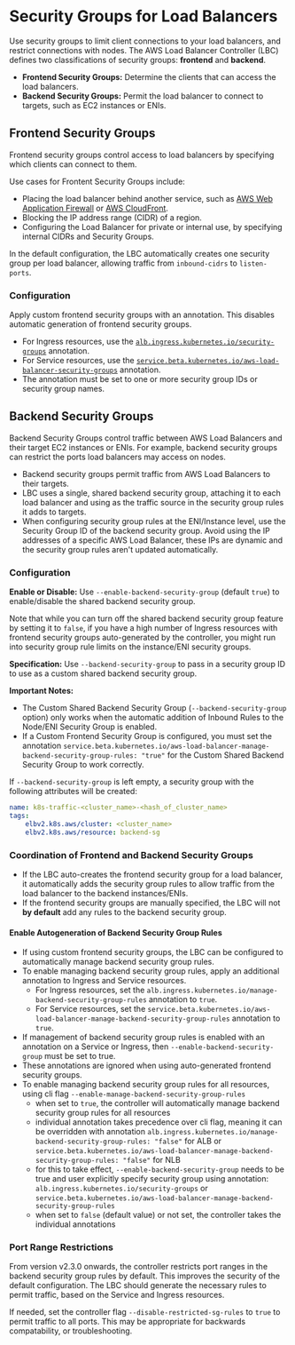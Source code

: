 # Security Groups for Load Balancers

Use security groups to limit client connections to your load balancers, and restrict connections with nodes. The AWS Load Balancer Controller (LBC) defines two classifications of security groups: **frontend** and **backend**.

- **Frontend Security Groups:** Determine the clients that can access the load balancers.
- **Backend Security Groups:** Permit the load balancer to connect to targets, such as EC2 instances or ENIs.

## Frontend Security Groups

Frontend security groups control access to load balancers by specifying which clients can connect to them.

Use cases for Frontent Security Groups include:

* Placing the load balancer behind another service, such as [AWS Web Application Firewall](https://docs.aws.amazon.com/waf/latest/developerguide/what-is-aws-waf.html) or [AWS CloudFront](https://docs.aws.amazon.com/AmazonCloudFront/latest/DeveloperGuide/Introduction.html).
* Blocking the IP address range (CIDR) of a region.
* Configuring the Load Balancer for private or internal use, by specifying internal CIDRs and Security Groups. 

In the default configuration, the LBC automatically creates one security group per load balancer, allowing traffic from `inbound-cidrs` to `listen-ports`.

### Configuration

Apply custom frontend security groups with an annotation. This disables automatic generation of frontend security groups. 

- For Ingress resources, use the [`alb.ingress.kubernetes.io/security-groups`](../guide/ingress/annotations.md#security-groups) annotation.
- For Service resources, use the [`service.beta.kubernetes.io/aws-load-balancer-security-groups`](../guide/service/annotations.md#security-groups) annotation.
- The annotation must be set to one or more security group IDs or security group names.


## Backend Security Groups

Backend Security Groups control traffic between AWS Load Balancers and their target EC2 instances or ENIs. For example, backend security groups can restrict the ports load balancers may access on nodes.

- Backend security groups permit traffic from AWS Load Balancers to their targets. 
- LBC uses a single, shared backend security group, attaching it to each load balancer and using as the traffic source in the security group rules it adds to targets.
- When configuring security group rules at the ENI/Instance level, use the Security Group ID of the backend security group. Avoid using the IP addresses of a specific AWS Load Balancer, these IPs are dynamic and the security group rules aren't updated automatically.

### Configuration

**Enable or Disable:** Use `--enable-backend-security-group` (default `true`) to enable/disable the shared backend security group.

Note that while you can turn off the shared backend security group feature by setting it to `false`, if you have a high number of Ingress resources with frontend security groups auto-generated by the controller, you might run into security group rule limits on the instance/ENI security groups.

**Specification:** Use `--backend-security-group` to pass in a security group ID to use as a custom shared backend security group. 

**Important Notes:**

* The Custom Shared Backend Security Group (`--backend-security-group` option) only works when the automatic addition of Inbound Rules to the Node/ENI Security Group is enabled.
* If a Custom Frontend Security Group is configured, you must set the annotation `service.beta.kubernetes.io/aws-load-balancer-manage-backend-security-group-rules: "true"` for the Custom Shared Backend Security Group to work correctly.

If `--backend-security-group` is left empty, a security group with the following attributes will be created:

  ```yaml
  name: k8s-traffic-<cluster_name>-<hash_of_cluster_name>
  tags: 
      elbv2.k8s.aws/cluster: <cluster_name>
      elbv2.k8s.aws/resource: backend-sg
  ```


### Coordination of Frontend and Backend Security Groups


- If the LBC auto-creates the frontend security group for a load balancer, it automatically adds the security group rules to allow traffic from the load balancer to the backend instances/ENIs.
- If the frontend security groups are manually specified, the LBC will not **by default** add any rules to the backend security group.

#### Enable Autogeneration of Backend Security Group Rules

- If using custom frontend security groups, the LBC can be configured to automatically manage backend security group rules.
- To enable managing backend security group rules, apply an additional annotation to Ingress and Service resources.
    - For Ingress resources, set the `alb.ingress.kubernetes.io/manage-backend-security-group-rules` annotation to `true`.
    - For Service resources, set the `service.beta.kubernetes.io/aws-load-balancer-manage-backend-security-group-rules` annotation to `true`.
- If management of backend security group rules is enabled with an annotation on a Service or Ingress, then `--enable-backend-security-group` must be set to true.
- These annotations are ignored when using auto-generated frontend security groups. 
- To enable managing backend security group rules for all resources, using cli flag `--enable-manage-backend-security-group-rules`
    - when set to `true`, the controller will automatically manage backend security group rules for all resources
    - individual annotation takes precedence over cli flag, meaning it can be overridden with annotation `alb.ingress.kubernetes.io/manage-backend-security-group-rules: "false"` for ALB or `service.beta.kubernetes.io/aws-load-balancer-manage-backend-security-group-rules: "false"` for NLB
    - for this to take effect, `--enable-backend-security-group` needs to be true and user explicitly specify security group using annotation: `alb.ingress.kubernetes.io/security-groups` or `service.beta.kubernetes.io/aws-load-balancer-manage-backend-security-group-rules`
    - when set to `false` (default value) or not set, the controller takes the individual annotations
  
### Port Range Restrictions

From version v2.3.0 onwards, the controller restricts port ranges in the backend security group rules by default. This improves the security of the default configuration. The LBC should generate the necessary rules to permit traffic, based on the Service and Ingress resources. 

If needed, set the controller flag `--disable-restricted-sg-rules` to `true` to permit traffic to all ports. This may be appropriate for backwards compatability, or troubleshooting. 
